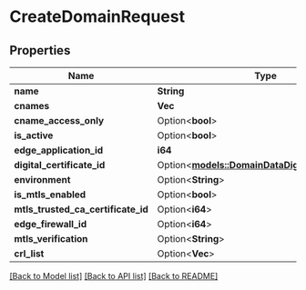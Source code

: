 # CreateDomainRequest

## Properties

Name | Type | Description | Notes
------------ | ------------- | ------------- | -------------
**name** | **String** |  | 
**cnames** | **Vec<String>** |  | 
**cname_access_only** | Option<**bool**> |  | [optional]
**is_active** | Option<**bool**> |  | [optional]
**edge_application_id** | **i64** |  | 
**digital_certificate_id** | Option<[**models::DomainDataDigitalCertificateId**](DomainData_digital_certificate_id.md)> |  | [optional]
**environment** | Option<**String**> |  | [optional]
**is_mtls_enabled** | Option<**bool**> |  | [optional]
**mtls_trusted_ca_certificate_id** | Option<**i64**> |  | [optional]
**edge_firewall_id** | Option<**i64**> |  | [optional]
**mtls_verification** | Option<**String**> |  | [optional]
**crl_list** | Option<**Vec<i64>**> |  | [optional]

[[Back to Model list]](../README.md#documentation-for-models) [[Back to API list]](../README.md#documentation-for-api-endpoints) [[Back to README]](../README.md)


